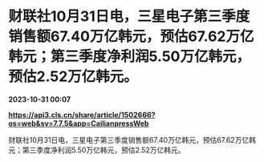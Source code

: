 # 财联社10月31日电，三星电子第三季度销售额67.40万亿韩元，预估67.62万亿韩元；第三季度净利润5.50万亿韩元，预估2.52万亿韩元。

**2023-10-31 00:07**

**https://api3.cls.cn/share/article/1502666?os=web&sv=7.7.5&app=CailianpressWeb**

财联社10月31日电，三星电子第三季度销售额67.40万亿韩元，预估67.62万亿韩元；第三季度净利润5.50万亿韩元，预估2.52万亿韩元。